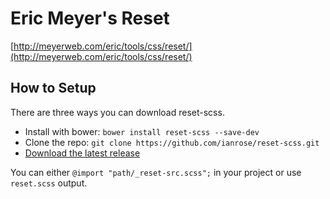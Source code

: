 # Eric Meyer's Reset

[http://meyerweb.com/eric/tools/css/reset/](http://meyerweb.com/eric/tools/css/reset/)

## How to Setup

There are three ways you can download reset-scss.

- Install with bower: `bower install reset-scss --save-dev`
- Clone the repo: `git clone https://github.com/ianrose/reset-scss.git`
- [Download the latest release](https://github.com/ianrose/reset-scss/releases/latest)

You can either `@import "path/_reset-src.scss";` in your project or use `reset.scss` output.
